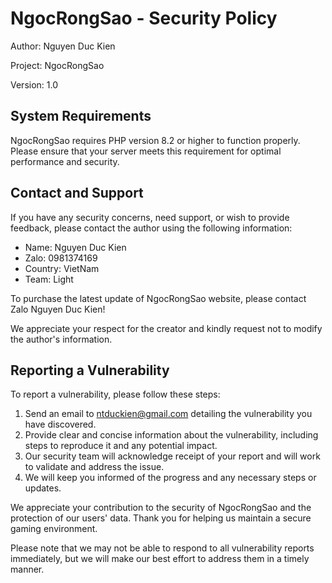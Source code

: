 # NgocRongSao - Security Policy

Author: Nguyen Duc Kien

Project: NgocRongSao

Version: 1.0

## System Requirements

NgocRongSao requires PHP version 8.2 or higher to function properly. Please ensure that your server meets this requirement for optimal performance and security.

## Contact and Support

If you have any security concerns, need support, or wish to provide feedback, please contact the author using the following information:

- Name: Nguyen Duc Kien
- Zalo: 0981374169
- Country: VietNam
- Team: Light

To purchase the latest update of NgocRongSao website, please contact Zalo Nguyen Duc Kien!

We appreciate your respect for the creator and kindly request not to modify the author's information.

## Reporting a Vulnerability

To report a vulnerability, please follow these steps:

1. Send an email to ntduckien@gmail.com detailing the vulnerability you have discovered.
2. Provide clear and concise information about the vulnerability, including steps to reproduce it and any potential impact.
3. Our security team will acknowledge receipt of your report and will work to validate and address the issue.
4. We will keep you informed of the progress and any necessary steps or updates.

We appreciate your contribution to the security of NgocRongSao and the protection of our users' data. Thank you for helping us maintain a secure gaming environment.

Please note that we may not be able to respond to all vulnerability reports immediately, but we will make our best effort to address them in a timely manner.
